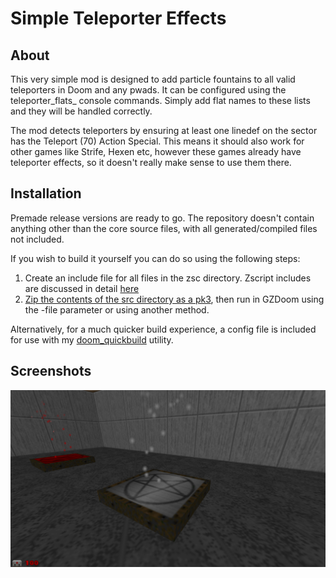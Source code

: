# Simple Teleporter Effects #

## About ##

This very simple mod is designed to add particle fountains to all valid teleporters in Doom and any pwads. It can be configured using the teleporter_flats_<color> console commands. Simply add flat names to these lists and they will be handled correctly.

The mod detects teleporters by ensuring at least one linedef on the sector has the Teleport (70) Action Special. This means it should also work for other games like Strife, Hexen etc, however these games already have teleporter effects, so it doesn't really make sense to use them there.

## Installation ##

Premade release versions are ready to go. The repository doesn't contain anything other than the core source files, with all generated/compiled files not included.

If you wish to build it yourself you can do so using the following steps:

1. Create an include file for all files in the zsc directory. Zscript includes are discussed in detail [here](https://zdoom.org/wiki/ZScript)
2. [Zip the contents of the src directory as a pk3](https://zdoom.org/wiki/Using_ZIPs_as_WAD_replacement), then run in GZDoom using the -file parameter or using another method.

Alternatively, for a much quicker build experience, a config file is included for use with my [doom_quickbuild](https://github.com/tunbridgep/doom_quickbuild) utility.

## Screenshots

![teleporter fountain effects](./screenshots/fountains.png "Different Fountains for different flats")
